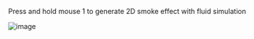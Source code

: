 Press and hold mouse 1 to generate 2D smoke effect with fluid simulation

![image](https://github.com/user-attachments/assets/425b370b-fd7f-4312-b60a-c7478799b74d)

